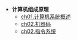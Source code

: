 * **计算机组成原理**
    * [ch01.计算机系统概述](C-Composition/ch01)
    * [ch02.机器码](C-Composition/ch02)
    * [ch02.指令系统](C-Composition/ch03)